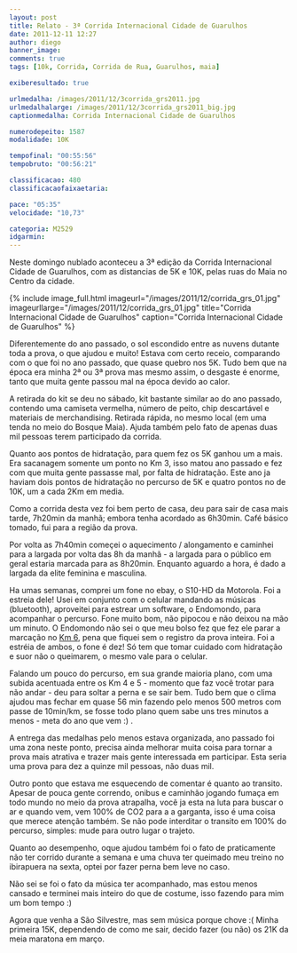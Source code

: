 ```yaml
---
layout: post
title: Relato - 3ª Corrida Internacional Cidade de Guarulhos
date: 2011-12-11 12:27
author: diego
banner_image:
comments: true
tags: [10k, Corrida, Corrida de Rua, Guarulhos, maia]

exiberesultado: true

urlmedalha: /images/2011/12/3corrida_grs2011.jpg
urlmedalhalarge: /images/2011/12/3corrida_grs2011_big.jpg
captionmedalha: Corrida Internacional Cidade de Guarulhos

numerodepeito: 1587
modalidade: 10K

tempofinal: "00:55:56"
tempobruto: "00:56:21"

classificacao: 480
classificacaofaixaetaria: 

pace: "05:35"
velocidade: "10,73"

categoria: M2529
idgarmin: 
---
```

Neste domingo nublado aconteceu a 3ª edição da Corrida Internacional Cidade de Guarulhos, com as distancias de 5K e 10K, pelas ruas do Maia no Centro da cidade.

<!--more-->

{% include image_full.html imageurl="/images/2011/12/corrida_grs_01.jpg" imageurllarge="/images/2011/12/corrida_grs_01.jpg" title="Corrida Internacional Cidade de Guarulhos" caption="Corrida Internacional Cidade de Guarulhos" %}

Diferentemente do ano passado, o sol escondido entre as nuvens dutante toda a prova, o que ajudou e muito! Estava com certo receio, comparando com o que foi no ano passado, que quase quebro nos 5K. Tudo bem que na época era minha 2ª ou 3ª prova mas mesmo assim, o desgaste é enorme, tanto que muita gente passou mal na época devido ao calor.

A retirada do kit se deu no sábado, kit bastante similar ao do ano passado, contendo uma camiseta vermelha, número de peito, chip descartável e materiais de merchandising. Retirada rápida, no mesmo local (em uma tenda no meio do Bosque Maia). Ajuda também pelo fato de apenas duas mil pessoas terem participado da corrida.

Quanto aos pontos de hidratação, para quem fez os 5K ganhou um a mais. Era sacanagem somente um ponto no Km 3, isso matou ano passado e fez com que muita gente passasse mal, por falta de hidratação. Este ano ja haviam dois pontos de hidratação no percurso de 5K e quatro pontos no de 10K, um a cada 2Km em media.

Como a corrida desta vez foi bem perto de casa, deu para sair de casa mais tarde, 7h20min da manhã; embora tenha acordado as 6h30min. Café básico tomado, fui para a região da prova.

Por volta as 7h40min começei o aquecimento / alongamento e caminhei para a largada por volta das 8h da manhã - a largada para o público em geral estaria marcada para as 8h20min. Enquanto aguardo a hora, é dado a largada da elite feminina e masculina.

Ha umas semanas, comprei um fone no ebay, o S10-HD da Motorola. Foi a estreia dele! Usei em conjunto com o celular mandando as músicas (bluetooth), aproveitei para estrear um software, o Endomondo, para acompanhar o percurso. Fone muito bom, não pipocou e não deixou na mão um minuto. O Endomondo não sei o que meu bolso fez que fez ele parar a marcação no <a href="http://www.endomondo.com/workouts/qDnJ23XKQB0" target="_blank">Km 6</a>, pena que fiquei sem o registro da prova inteira. Foi a estréia de ambos, o fone é dez! Só tem que tomar cuidado com hidratação e suor não o queimarem, o mesmo vale para o celular.

Falando um pouco do percurso, em sua grande maioria plano, com uma subida acentuada entre os Km 4 e 5 - momento que faz você trotar para não andar - deu para soltar a perna e se sair bem. Tudo bem que o clima ajudou mas fechar em quase 56 min fazendo pelo menos 500 metros com passe de 10min/km, se fosse todo plano quem sabe uns tres minutos a menos - meta do ano que vem :) .

A entrega das medalhas pelo menos estava organizada, ano passado foi uma zona neste ponto, precisa ainda melhorar muita coisa para tornar a prova mais atrativa e trazer mais gente interessada em participar. Esta seria uma prova para dez a quinze mil pessoas, não duas mil.

Outro ponto que estava me esquecendo de comentar é quanto ao transito. Apesar de pouca gente correndo, onibus e caminhão jogando fumaça em todo mundo no meio da prova atrapalha, você ja esta na luta para buscar o ar e quando vem, vem 100% de CO2 para a a garganta, isso é uma coisa que merece atenção também. Se não pode interditar o transito em 100% do percurso, simples: mude para outro lugar o trajeto.

Quanto ao desempenho, oque ajudou também foi o fato de praticamente não ter corrido durante a semana e uma chuva ter queimado meu treino no ibirapuera na sexta, optei por fazer perna bem leve no caso.

Não sei se foi o fato da música ter acompanhado, mas estou menos cansado e terminei mais inteiro do que de costume, isso fazendo para mim um bom tempo :)

Agora que venha a São Silvestre, mas sem música porque chove :( Minha primeira 15K, dependendo de como me sair, decido fazer (ou não) os 21K da meia maratona em março.


